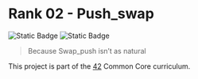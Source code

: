 # Rank 02 - Push_swap

![Static Badge](https://img.shields.io/badge/Score-96%2F100-green?style=for-the-badge&logo=42&color=%233a9100)
![Static Badge](https://img.shields.io/badge/Language-C-orange?style=for-the-badge&logo=C)

> Because Swap_push isn’t as natural

This project is part of the [42](https://www.42network.org) Common Core curriculum.
